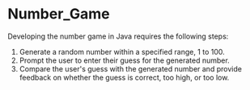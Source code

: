 # Number_Game
Developing the number game in Java requires the following steps:
1. Generate a random number within a specified range, 1 to 100.
2. Prompt the user to enter their guess for the generated number.
3. Compare the user's guess with the generated number and provide feedback on whether the guess is correct, too high, or too low.
